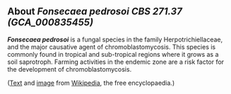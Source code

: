 About *Fonsecaea pedrosoi CBS 271.37 (GCA\_000835455)* 
------------------------------------------------------



***Fonsecaea pedrosoi*** is a fungal species in the family
Herpotrichiellaceae, and the major causative agent of
chromoblastomycosis. This species is commonly found in tropical and
sub-tropical regions where it grows as a soil saprotroph. Farming
activities in the endemic zone are a risk factor for the development of
chromoblastomycosis.

([Text](http://en.wikipedia.org/wiki/Fonsecaea_pedrosoi) and
[image](https://commons.wikimedia.org/wiki/File:Fonsecaea_pedrosoi.jpg)
from [Wikipedia](http://en.wikipedia.org/), the free encyclopaedia.)
